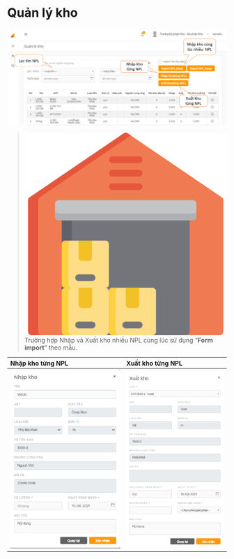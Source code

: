 # Quản lý kho

![](../.gitbook/assets/nhap-kho-cung-luc-nhieu-npl.png)

> ![](../.gitbook/assets/warehouse.png) Trường hợp Nhập và Xuất kho nhiều NPL cùng lúc sử dụng “**Form import**” theo mẫu.

| Nhập kho từng NPL | Xuất kho từng NPL |
| :--- | :--- |
| ![](../.gitbook/assets/ql-kho1.png)  | ![](../.gitbook/assets/ql-kho-2.png)  |

